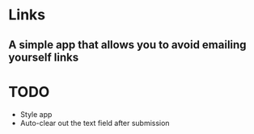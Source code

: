 
# Links
## A simple app that allows you to avoid emailing yourself links


# TODO
- Style app
- Auto-clear out the text field after submission

